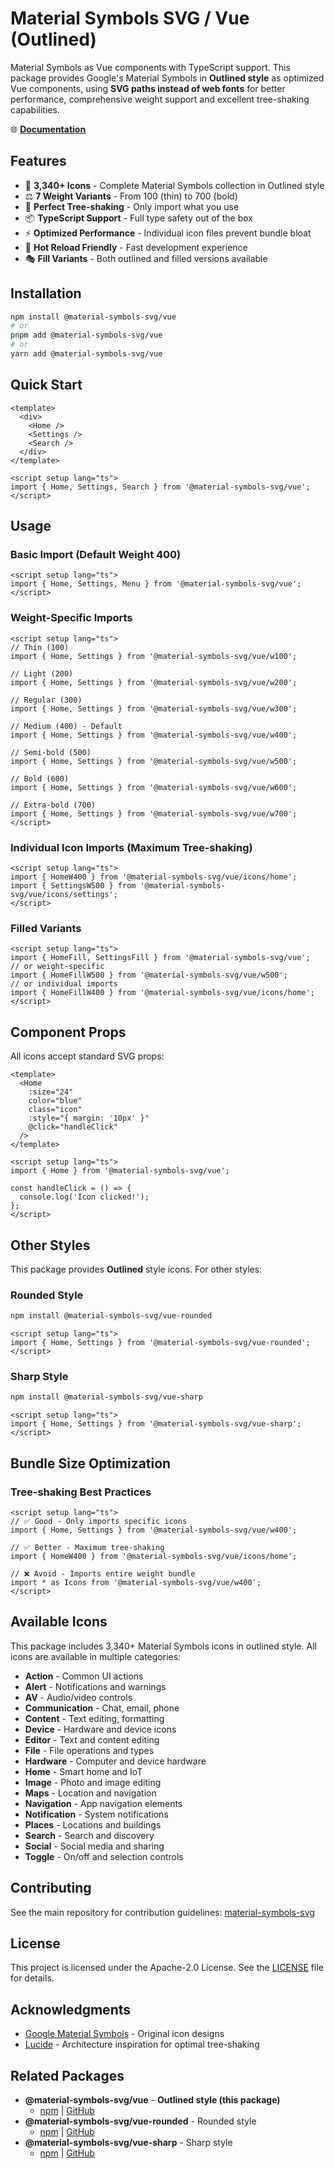 # Material Symbols SVG / Vue (Outlined)

Material Symbols as Vue components with TypeScript support. This package provides Google's Material Symbols in **Outlined style** as optimized Vue components, using **SVG paths instead of web fonts** for better performance, comprehensive weight support and excellent tree-shaking capabilities.

🌐 **[Documentation](https://material-symbols-svg.vercel.app/)**

## Features

- 🎨 **3,340+ Icons** - Complete Material Symbols collection in Outlined style
- ⚖️ **7 Weight Variants** - From 100 (thin) to 700 (bold)
- 🌳 **Perfect Tree-shaking** - Only import what you use
- 📦 **TypeScript Support** - Full type safety out of the box
- ⚡ **Optimized Performance** - Individual icon files prevent bundle bloat
- 🔄 **Hot Reload Friendly** - Fast development experience
- 🎭 **Fill Variants** - Both outlined and filled versions available

## Installation

```bash
npm install @material-symbols-svg/vue
# or
pnpm add @material-symbols-svg/vue
# or
yarn add @material-symbols-svg/vue
```

## Quick Start

```vue
<template>
  <div>
    <Home />
    <Settings />
    <Search />
  </div>
</template>

<script setup lang="ts">
import { Home, Settings, Search } from '@material-symbols-svg/vue';
</script>
```

## Usage

### Basic Import (Default Weight 400)

```vue
<script setup lang="ts">
import { Home, Settings, Menu } from '@material-symbols-svg/vue';
</script>
```

### Weight-Specific Imports

```vue
<script setup lang="ts">
// Thin (100)
import { Home, Settings } from '@material-symbols-svg/vue/w100';

// Light (200)
import { Home, Settings } from '@material-symbols-svg/vue/w200';

// Regular (300)
import { Home, Settings } from '@material-symbols-svg/vue/w300';

// Medium (400) - Default
import { Home, Settings } from '@material-symbols-svg/vue/w400';

// Semi-bold (500)
import { Home, Settings } from '@material-symbols-svg/vue/w500';

// Bold (600)
import { Home, Settings } from '@material-symbols-svg/vue/w600';

// Extra-bold (700)
import { Home, Settings } from '@material-symbols-svg/vue/w700';
</script>
```

### Individual Icon Imports (Maximum Tree-shaking)

```vue
<script setup lang="ts">
import { HomeW400 } from '@material-symbols-svg/vue/icons/home';
import { SettingsW500 } from '@material-symbols-svg/vue/icons/settings';
</script>
```

### Filled Variants

```vue
<script setup lang="ts">
import { HomeFill, SettingsFill } from '@material-symbols-svg/vue';
// or weight-specific
import { HomeFillW500 } from '@material-symbols-svg/vue/w500';
// or individual imports
import { HomeFillW400 } from '@material-symbols-svg/vue/icons/home';
</script>
```

## Component Props

All icons accept standard SVG props:

```vue
<template>
  <Home 
    :size="24"
    color="blue"
    class="icon"
    :style="{ margin: '10px' }"
    @click="handleClick"
  />
</template>

<script setup lang="ts">
import { Home } from '@material-symbols-svg/vue';

const handleClick = () => {
  console.log('Icon clicked!');
};
</script>
```

## Other Styles

This package provides **Outlined** style icons. For other styles:

### Rounded Style
```bash
npm install @material-symbols-svg/vue-rounded
```

```vue
<script setup lang="ts">
import { Home, Settings } from '@material-symbols-svg/vue-rounded';
</script>
```

### Sharp Style
```bash
npm install @material-symbols-svg/vue-sharp
```

```vue
<script setup lang="ts">
import { Home, Settings } from '@material-symbols-svg/vue-sharp';
</script>
```

## Bundle Size Optimization

### Tree-shaking Best Practices

```vue
<script setup lang="ts">
// ✅ Good - Only imports specific icons
import { Home, Settings } from '@material-symbols-svg/vue/w400';

// ✅ Better - Maximum tree-shaking
import { HomeW400 } from '@material-symbols-svg/vue/icons/home';

// ❌ Avoid - Imports entire weight bundle
import * as Icons from '@material-symbols-svg/vue/w400';
</script>
```

## Available Icons

This package includes 3,340+ Material Symbols icons in outlined style. All icons are available in multiple categories:

- **Action** - Common UI actions
- **Alert** - Notifications and warnings  
- **AV** - Audio/video controls
- **Communication** - Chat, email, phone
- **Content** - Text editing, formatting
- **Device** - Hardware and device icons
- **Editor** - Text and content editing
- **File** - File operations and types
- **Hardware** - Computer and device hardware
- **Home** - Smart home and IoT
- **Image** - Photo and image editing
- **Maps** - Location and navigation
- **Navigation** - App navigation elements
- **Notification** - System notifications
- **Places** - Locations and buildings
- **Search** - Search and discovery
- **Social** - Social media and sharing
- **Toggle** - On/off and selection controls

## Contributing

See the main repository for contribution guidelines: [material-symbols-svg](https://github.com/k-s-h-r/material-symbols-svg)

## License

This project is licensed under the Apache-2.0 License. See the [LICENSE](../../LICENSE) file for details.

## Acknowledgments

- [Google Material Symbols](https://fonts.google.com/icons) - Original icon designs
- [Lucide](https://lucide.dev/) - Architecture inspiration for optimal tree-shaking

## Related Packages

- **@material-symbols-svg/vue** - **Outlined style (this package)**
  - [npm](https://www.npmjs.com/package/@material-symbols-svg/vue) | [GitHub](../vue)
- **@material-symbols-svg/vue-rounded** - Rounded style
  - [npm](https://www.npmjs.com/package/@material-symbols-svg/vue-rounded) | [GitHub](../vue-rounded)
- **@material-symbols-svg/vue-sharp** - Sharp style
  - [npm](https://www.npmjs.com/package/@material-symbols-svg/vue-sharp) | [GitHub](../vue-sharp)
